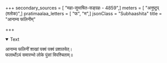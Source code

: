 +++
secondary_sources = [ "महा-सुभाषित-सङ्ग्रहः - 4859",]
meters = [ "अनुष्टुप् (श्लोक)",]
pratimaalaa_letters = [ "फ", "म",]
jsonClass = "Subhaashita"
title = "आनाम्य फलिनीम्"

+++

<details open><summary>Text</summary>

आनाम्य फलिनीं शाखां पक्वं पक्वं प्रशातयेत्।  
फलार्थोऽयं समारम्भो लोके पुंसां विपश्चिताम्॥
</details>
